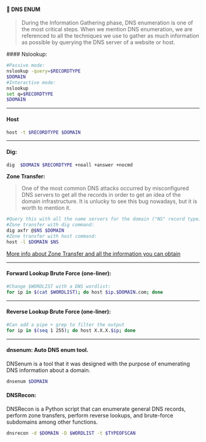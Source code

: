 #### :red_circle: DNS ENUM

>During the Information Gathering phase, DNS enumeration is one of the most critical steps. When we mention DNS enumeration, we are referenced to all the techniques we use to gather as much information as possible by querying the DNS server of a website or host.

#### Nslookup:
```bash
#Passive mode:
nslookup -query=$RECORDTYPE
$DOMAIN
#Interactive mode:
nslookup
set q=$RECORDTYPE
$DOMAIN
```

_____

#### Host
```bash
host -t $RECORDTYPE $DOMAIN
```

_____

#### Dig:
```bash
dig  $DOMAIN $RECORDTYPE +noall +answer +nocmd
```

**Zone Transfer:**

>One of the most common DNS attacks occurred by misconfigured DNS servers to get all the records in order to get an idea of the domain infrastructure. It is unlucky to see this bug nowadays, but it is worth to mention it.

```bash
#Query this with all the name servers for the domain ("NS" record type), maybe a single server has zone transfer enabled.
#Zone transfer with dig command:
dig axfr @$NS $DOMAIN
#Zone transfer with host command:
host -l $DOMAIN $NS
```
[More info about Zone Transfer and all the information you can obtain](https://digi.ninja/projects/zonetransferme.php)

_____

#### Forward Lookup Brute Force (one-liner):

```bash
#Change $WORDLIST with a DNS wordlist:
for ip in $(cat $WORDLIST); do host $ip.$DOMAIN.com; done
```
_____

#### Reverse Lookup Brute Force (one-liner):
```bash
#Can add a pipe + grep to filter the output
for ip in $(seq 1 255); do host X.X.X.$ip; done
```
_____

#### dnsenum: Auto DNS enum tool.
DNSenum is a tool that it was designed with the purpose of enumerating DNS information about a domain.

```bash
dnsenum $DOMAIN
```

#### DNSRecon:

DNSRecon is a Python script that can enumerate general DNS records, perform zone transfers, perform reverse lookups, and brute-force subdomains among other functions.

```bash
dnsrecon -d $DOMAIN -D $WORDLIST -t $TYPEOFSCAN
```
